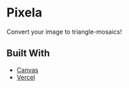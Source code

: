 # Pixela

Convert your image to triangle-mosaics!

## Built With

* [Canvas](https://developer.mozilla.org/en-US/docs/Web/API/Canvas_API/Tutorial/Pixel_manipulation_with_canvas)
* [Vercel](https://vercel.com/)
